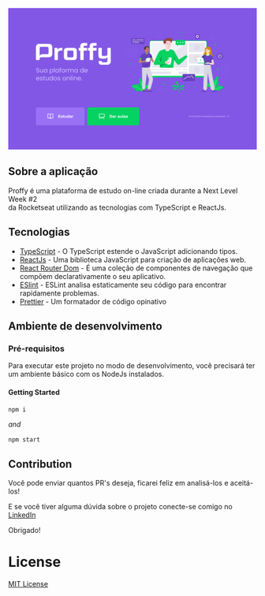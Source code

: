 <img src="thumbnail.png" />

## Sobre a aplicação

Proffy é uma plataforma de estudo on-line criada durante a Next Level Week #2 </br> da Rocketseat utilizando as tecnologias com TypeScript e ReactJs.

## Tecnologias

- [TypeScript](https://www.typescriptlang.org) - O TypeScript estende o JavaScript adicionando tipos.
- [ReactJs](https://reactjs.org) - Uma biblioteca JavaScript para criação de aplicações web.
- [React Router Dom](https://reactrouter.com/) - É uma coleção de componentes de navegação que compõem declarativamente o seu aplicativo.
- [ESlint](https://eslint.org) - ESLint analisa estaticamente seu código para encontrar rapidamente problemas.
- [Prettier](https://prettier.io/docs/en/cli.html) - Um formatador de código opinativo

## Ambiente de desenvolvimento

### Pré-requisitos

Para executar este projeto no modo de desenvolvimento, você precisará ter um ambiente básico com os NodeJs instalados.

#### Getting Started

```
npm i
```

_and_

```
npm start
```

## Contribution

Você pode enviar quantos PR's deseja, ficarei feliz em analisá-los e aceitá-los! 

E se você tiver alguma dúvida sobre o projeto conecte-se comigo no [LinkedIn](https://www.linkedin.com/in/aalvs/)

Obrigado!

# License

[MIT License](/LICENSE)
